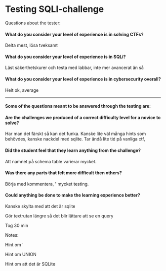 # Testing SQLI-challenge

Questions about the tester:

#### What do you consider your level of experience is in solving CTFs?
Delta mest, lösa tveksamt

#### What do you consider your level of experience is in SQLi?
Läst säkerthetskurer och testa med labbar, inte mer avancerat än så

#### What do you consider your level of experience is in cybersecurity overall?
Helt ok, average

-----

#### Some of the questions meant to be answered through the testing are:

#### Are the challenges we produced of a correct difficulty level for a novice to solve?
Har man det färskt så kan det funka. Kanske lite väl många hints som behövdes, kanske nackdel med sqlite. Tar ändå lite tid på vanliga ctf,

#### Did the student feel that they learn anything from the challenge?
Att namnet på schema table varierar mycket.

#### Was there any parts that felt more difficult then others?
Börja med kommentera, ' mycket testing.

#### Could anything be done to make the learning experience better?
Kanske skylta med att det är sqlite

Gör textrutan längre så det blir lättare att se en query

Tog 30 min

Notes:

Hint om '

Hint om UNION

Hint om att det är SQLite

